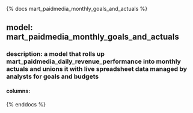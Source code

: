 {% docs mart_paidmedia_monthly_goals_and_actuals %}

## model: mart_paidmedia_monthly_goals_and_actuals
### description: a model that rolls up mart_paidmedia_daily_revenue_performance into monthly actuals and unions it with live spreadsheet data managed by analysts for goals and budgets
#### columns:

{% enddocs %}
